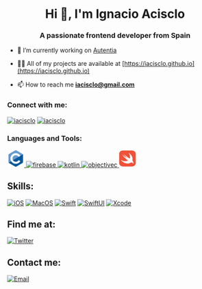 <h1 align="center">Hi 👋, I'm Ignacio Acisclo</h1>
<h3 align="center">A passionate frontend developer from Spain</h3>

- 🔭 I’m currently working on [Autentia](www.autentia.com)

- 👨‍💻 All of my projects are available at [https://iacisclo.github.io](https://iacisclo.github.io)

- 📫 How to reach me **iacisclo@gmail.com**

<h3 align="left">Connect with me:</h3>
<p align="left">
<a href="https://twitter.com/iacisclo" target="blank"><img align="center" src="https://raw.githubusercontent.com/rahuldkjain/github-profile-readme-generator/master/src/images/icons/Social/twitter.svg" alt="iacisclo" height="30" width="40" /></a>
<a href="https://instagram.com/iacisclo" target="blank"><img align="center" src="https://raw.githubusercontent.com/rahuldkjain/github-profile-readme-generator/master/src/images/icons/Social/instagram.svg" alt="iacisclo" height="30" width="40" /></a>
</p>

<h3 align="left">Languages and Tools:</h3>
<p align="left"> <a href="https://www.cprogramming.com/" target="_blank" rel="noreferrer"> <img src="https://raw.githubusercontent.com/devicons/devicon/master/icons/c/c-original.svg" alt="c" width="40" height="40"/> </a> <a href="https://firebase.google.com/" target="_blank" rel="noreferrer"> <img src="https://www.vectorlogo.zone/logos/firebase/firebase-icon.svg" alt="firebase" width="40" height="40"/> </a> <a href="https://kotlinlang.org" target="_blank" rel="noreferrer"> <img src="https://www.vectorlogo.zone/logos/kotlinlang/kotlinlang-icon.svg" alt="kotlin" width="40" height="40"/> </a> <a href="https://developer.apple.com/library/archive/documentation/Cocoa/Conceptual/ProgrammingWithObjectiveC/Introduction/Introduction.html" target="_blank" rel="noreferrer"> <img src="https://www.vectorlogo.zone/logos/apple_objectivec/apple_objectivec-icon.svg" alt="objectivec" width="40" height="40"/> </a> <a href="https://developer.apple.com/swift/" target="_blank" rel="noreferrer"> <img src="https://raw.githubusercontent.com/devicons/devicon/master/icons/swift/swift-original.svg" alt="swift" width="40" height="40"/> </a> </p>

## Skills:
[![iOS](https://img.shields.io/badge/iOS-999999?style=for-the-badge&logo=apple&logoColor=white&labelColor=101010)]()
[![MacOS](https://img.shields.io/badge/MacOS-1575F9?style=for-the-badge&logo=apple&logoColor=white&labelColor=101010)]()
[![Swift](https://img.shields.io/badge/Swift-FA7343?style=for-the-badge&logo=swift&logoColor=white&labelColor=101010)]()
[![SwiftUI](https://img.shields.io/badge/SwiftUI-FA3443?style=for-the-badge&logo=swift&logoColor=white&labelColor=101010)]()
[![Xcode](https://img.shields.io/badge/Xcode-1575F9?style=for-the-badge&logo=xcode&logoColor=white&labelColor=101010)]()


## Find me at:

[![Twitter](https://img.shields.io/badge/Twitter-@iacisclo-1DA1F2?style=for-the-badge&logo=twitter&logoColor=white&labelColor=101010)](https://twitter.com/iacisclo)


## Contact me:

[![Email](https://img.shields.io/badge/iacisclo@gmail.com-my_personal_email_-D14836?style=for-the-badge&logo=gmail&logoColor=white&labelColor=101010)](mailto:iacisclo@gmail.com)
